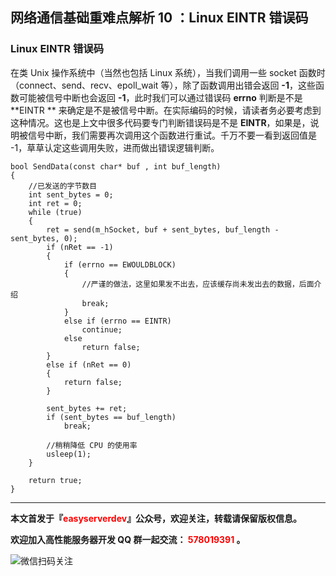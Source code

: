 ## 网络通信基础重难点解析 10 ：Linux EINTR 错误码

### Linux EINTR 错误码

在类 Unix 操作系统中（当然也包括 Linux 系统），当我们调用一些 socket 函数时（connect、send、recv、epoll_wait 等），除了函数调用出错会返回 **-1**，这些函数可能被信号中断也会返回 **-1**，此时我们可以通过错误码 **errno** 判断是不是 **EINTR ** 来确定是不是被信号中断。在实际编码的时候，请读者务必要考虑到这种情况。这也是上文中很多代码要专门判断错误码是不是 **EINTR**，如果是，说明被信号中断，我们需要再次调用这个函数进行重试。千万不要一看到返回值是 -1，草草认定这些调用失败，进而做出错误逻辑判断。

```
bool SendData(const char* buf , int buf_length)
{
    //已发送的字节数目
    int sent_bytes = 0;
    int ret = 0;
    while (true)
    {
        ret = send(m_hSocket, buf + sent_bytes, buf_length - sent_bytes, 0);
        if (nRet == -1)
        {
            if (errno == EWOULDBLOCK)
            {
                //严谨的做法，这里如果发不出去，应该缓存尚未发出去的数据，后面介绍
                break;
            }             
            else if (errno == EINTR)
                continue;
            else
                return false;
        }
        else if (nRet == 0)
        {
            return false;
        }

        sent_bytes += ret;
        if (sent_bytes == buf_length)
            break;

        //稍稍降低 CPU 的使用率
        usleep(1);
    }

    return true;
}
```



------

**本文首发于『<font color=red>easyserverdev</font>』公众号，欢迎关注，转载请保留版权信息。**

**欢迎加入高性能服务器开发 QQ 群一起交流：<font color=red> 578019391 </font>。**

![微信扫码关注](http://www.hootina.org/github_easyserverdev/articlelogo.jpg)